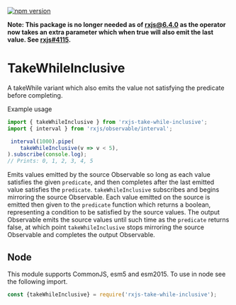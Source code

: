[![npm version](https://img.shields.io/npm/v/rxjs-take-while-inclusive.svg?style=for-the-badge)](https://www.npmjs.com/package/rxjs-take-while-inclusive)

__Note: This package is no longer needed as of
[rxjs@6.4.0](https://github.com/ReactiveX/rxjs/blob/master/CHANGELOG.md#640-2019-01-30) as the
operator now takes an extra parameter which when true will also emit the last value.
See [rxjs#4115](https://github.com/ReactiveX/rxjs/pull/4115).__

# TakeWhileInclusive
A takeWhile variant which also emits the value not satisfying the predicate
before completing.

Example usage
```TypeScript
import { takeWhileInclusive } from 'rxjs-take-while-inclusive';
import { interval } from 'rxjs/observable/interval';

 interval(1000).pipe(
    takeWhileInclusive(v => v < 5),
).subscribe(console.log);
// Prints: 0, 1, 2, 3, 4, 5
```

Emits values emitted by the source Observable so long as each value satisfies
the given `predicate`, and then completes after the last emitted value satisfies
the `predicate`.  `takeWhileInclusive` subscribes and begins mirroring the
source Observable. Each value emitted on the source is emitted then given to the
`predicate` function which returns a boolean, representing a condition to be
satisfied by the source values. The output Observable emits the source values
until such time as the `predicate` returns false, at which point
`takeWhileInclusive` stops mirroring the source Observable and completes the
output Observable.

## Node
This module supports CommonJS, esm5 and esm2015. To use in node see the
following import.

```javascript
const {takeWhileInclusive} = require('rxjs-take-while-inclusive');
```
